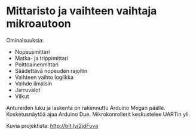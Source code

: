 # Mittaristo ja vaihteen vaihtaja mikroautoon

Ominaisuuksia:
- Nopeusmittari
- Matka- ja trippimittari
- Polttoainenmittari
- Säädettävä nopeuden rajoitin
- Vaihteen vaihto logiikka
- Vaihde ilmaisin
- Jarruvalot
- Vilkut

Antureiden luku ja laskenta on rakennuttu Arduino Megan päälle. Kosketusnäytöä ajaa Arduino Due.
Mikrokonrollerit keskustelee UARTin yli.

Kuvia projektista:
http://bit.ly/2jdFuva
